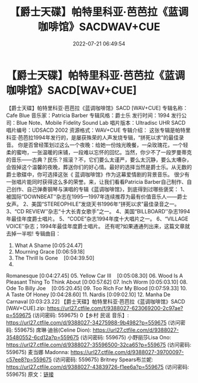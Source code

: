 ﻿---
title: 【爵士天碟】帕特里科亚·芭芭拉《蓝调咖啡馆》SACDWAV+CUE
date: 2022-07-21 06:49:54
categories: 外语音乐
tags: 外语音乐
---
# 【爵士天碟】帕特里科亚·芭芭拉《蓝调咖啡馆》SACD[WAV+CUE]

【爵士天碟】帕特里科亚·芭芭拉《蓝调咖啡馆》SACD
[WAV+CUE]
专辑名称：Cafe Blue
音乐家：Patricia
Barber
专辑风格：爵士乐
发行时间：1994
发行公司：Blue Note、Mobile Fidelity
Sound Lab
唱片版本：Ultradisc UHR
SACD
唱片编号：UDSACD 2002
资源格式：WAV+CUE
专辑介绍：
这张专辑是帕特里科亚·芭芭拉1994年发行的，是屡获殊荣的人声发烧专辑，“拼死以求”的最佳录音。
你是否曾经策划过这么一个夜晚：给她一份烛光晚餐，一朵玫瑰花，一个轻柔的蜜吻，一张温暖的床铺，一段难以忘怀的回忆。当然，你少不了一段罗曼蒂克的音乐——古典？民乐？摇滚？不，它们要么太谨严，要么太沉静，要么太嘈杂，会毁掉这个温馨的夜晚，葬送你们的好心情。最好的选择当然是爵士乐。从无数的爵士歌碟中，你可选择这张《
蓝调咖啡馆》作为这幕爱情剧的背景音乐。
很少有一张唱片能同时获得这么多的荣誉。来，让我们看看Patricia
Barber自己制作、自己创作、自己弹奏钢琴与演唱的专辑《蓝调咖啡馆》，到底得到过哪些褒奖：
1、被国际“DOWNBEAT’’杂志在1995—1997年连续推荐为最有价值音乐人——爵士女声。
2、美国“STEREOPHILE”发烧天书1996年“拼死以求”最佳录音之一。
3、“CD
REVIEW’’杂志“十大长青女歌手”之一。
4、美国“BILLBOARD’’杂志1994年最佳年度爵士唱片。
5、“CODE”杂志1994年度十大唱片之一。
6、“VILLAGE
VOICE’’杂志；1994年最佳年度爵士唱片。
还有呢?如果通通列出来，这篇文章就去掉一半啦!
专辑曲目：
01. What A
Shame
[0:05:24.47]
02. Mourning
Grace
[0:06:59.18]
03. The Thrill Is
Gone    [0:04:39.50]
04.
Romanesque
[0:04:27.45]
05. Yellow Car
III    [0:05:08.30]
06. Wood Is A Pleasant Thing To
Think About
[0:00:57.62]
07. Inch Worm
[0:05:03.10]
08. Ode To Billy
Joe    [0:05:20.45]
09. Too Rich For My
Blood
[0:07:59.33]
10. A Taste Of
Honey
[0:04:28.60]
11. Nardis
[0:09:02.10]
12. Manha De
Carnaval
[0:03:23.22]
【爵士天碟】帕特里科亚·芭芭拉《蓝调咖啡馆》SACD [WAV+CUE].zip: https://url27.ctfile.com/f/9388027-623069200-2c97ae?p=559675
(访问密码: 559675)
0【乡村 民谣 音乐】: https://url27.ctfile.com/d/9388027-34275988-9b4982?p=559675
(访问密码: 559675)
席琳·迪翁(Celine Dion): https://url27.ctfile.com/d/9388027-35480552-6cd12a?p=559675
(访问密码: 559675)
小野丽莎Lisa Ono: https://url27.ctfile.com/d/9388027-35596500-32ca65?p=559675
(访问密码: 559675)
麦当娜 Madonna: https://url27.ctfile.com/d/9388027-39700097-c57ee8?p=559675
(访问密码: 559675)
Britney Spears布兰妮: https://url27.ctfile.com/d/9388027-43839726-f1ee6a?p=559675
(访问密码: 559675)
原文：[链接](https://blog.sina.com.cn/s/blog_1647c7e7601030ygu.html)